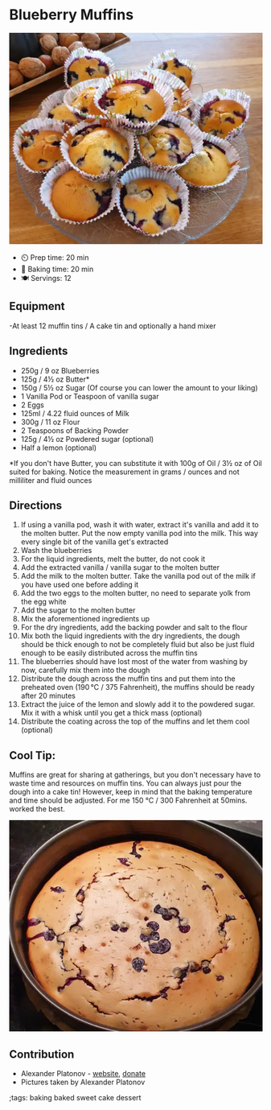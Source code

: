 # Blueberry Muffins

![blueberry-muffins](/data/pix/blueberry-muffins.webp)

- ⏲️ Prep time: 20 min
- 🍳 Baking time: 20 min
- 🍽️ Servings: 12

## Equipment

-At least 12 muffin tins / A cake tin and optionally a hand mixer

## Ingredients

- 250g / 9 oz Blueberries 
- 125g / 4½ oz Butter*
- 150g / 5½ oz Sugar (Of course  you can lower the amount to your liking)
- 1 Vanilla Pod or Teaspoon of vanilla sugar
- 2 Eggs
- 125ml / 4.22 fluid ounces of Milk
- 300g /  11 oz Flour
- 2 Teaspoons of Backing Powder
- 125g / 4½ oz Powdered sugar (optional)
- Half a lemon (optional)

*If you don't have Butter, you can substitute it with 100g of Oil / 3½ oz of Oil suited for baking. Notice the measurement in grams / ounces and not milliliter and fluid ounces

## Directions

1. If using a vanilla pod, wash it with water, extract it's vanilla and add it to the molten butter. Put the now empty vanilla pod into the milk. This way every single bit of the vanilla get's extracted
2. Wash the blueberries
2. For the liquid ingredients, melt the butter, do not cook it
3. Add the extracted vanilla / vanilla sugar to the molten butter
4. Add the milk to the molten butter. Take the vanilla pod out of the milk if you have used one before adding it
5. Add the two eggs to the molten butter, no need to separate yolk from the egg white
6. Add the sugar to the molten butter
7. Mix the aforementioned ingredients up
8. For the dry ingredients, add the backing powder and salt to the flour
9. Mix both the liquid ingredients with the dry ingredients, the dough should be thick enough to not be completely fluid but also be just fluid enough to be easily distributed across the muffin tins
10. The blueberries should have lost most of the water from washing by now, carefully mix them into the dough
11. Distribute the dough across the muffin tins and put them into the preheated oven (190 °C / 375 Fahrenheit), the muffins should be ready after 20 minutes
12. Extract the juice of the lemon and slowly add it to the powdered sugar. Mix it with a whisk until you get a thick mass (optional)
13. Distribute the coating across the top of the muffins and let them cool (optional)

## Cool Tip:
Muffins are great for sharing at gatherings, but you don't necessary have to waste time and resources on muffin tins. You can always just pour the dough into a cake tin! However, keep in mind that the baking temperature and time should be adjusted. For me 150 °C / 300 Fahrenheit at 50mins. worked the best. 

![blueberry-muffins](/data/pix/blueberry-muffins-01.webp)

## Contribution

- Alexander Platonov - [website](https://alexplatonov.com), [donate](https://alexplatonov/donate.com)
- Pictures taken by Alexander Platonov

;tags: baking baked sweet cake dessert
